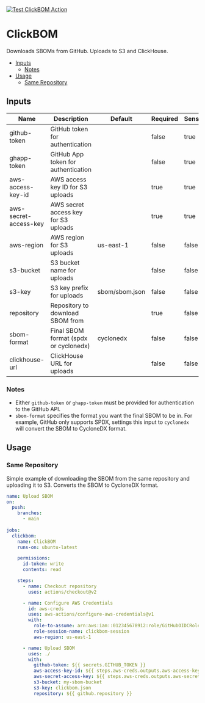 [![Test ClickBOM Action](https://github.com/ClickHouse/ClickBOM/actions/workflows/test.yml/badge.svg)](https://github.com/ClickHouse/ClickBOM/actions/workflows/test.yml)

# ClickBOM

Downloads SBOMs from GitHub. Uploads to S3 and ClickHouse.

- [Inputs](#inputs)
  - [Notes](#notes)
- [Usage](#usage)
  - [Same Repository](#same-repository)

## Inputs

| Name                  | Description                           | Default        | Required | Sensitive |
| --------------------- | ------------------------------------- | -------------- | -------- | --------- |
| github-token          | GitHub token for authentication       |                | false    | true      |
| ghapp-token           | GitHub App token for authentication   |                | false    | true      |
| aws-access-key-id     | AWS access key ID for S3 uploads      |                | true     | true      |
| aws-secret-access-key | AWS secret access key for S3 uploads  |                | true     | true      |
| aws-region            | AWS region for S3 uploads             | us-east-1      | false    | false     |
| s3-bucket             | S3 bucket name for uploads            |                | false    | false     |
| s3-key                | S3 key prefix for uploads             | sbom/sbom.json | false    | false     |
| repository            | Repository to download SBOM from      |                | true     | false     |
| sbom-format           | Final SBOM format (spdx or cyclonedx) | cyclonedx      | false    | false     |
| clickhouse-url        | ClickHouse URL for uploads            |                | false    | false     |

### Notes

- Either `github-token` or `ghapp-token` must be provided for authentication to the GitHub API.
- `sbom-format` specifies the format you want the final SBOM to be in. For example, GitHub only supports SPDX, settings this input to `cyclonedx` will convert the SBOM to CycloneDX format.

## Usage

### Same Repository

Simple example of downloading the SBOM from the same repository and uploading it to S3. Converts the SBOM to CycloneDX format.

```yaml
name: Upload SBOM
on:
  push:
    branches:
      - main
      
jobs:
  clickbom:
    name: ClickBOM
    runs-on: ubuntu-latest

    permissions:
      id-token: write
      contents: read

    steps:
      - name: Checkout repository
        uses: actions/checkout@v2

      - name: Configure AWS Credentials
        id: aws-creds
        uses: aws-actions/configure-aws-credentials@v1
        with:
          role-to-assume: arn:aws:iam::012345678912:role/GitHubOIDCRole
          role-session-name: clickbom-session
          aws-region: us-east-1

      - name: Upload SBOM
        uses: ./
        with:
          github-token: ${{ secrets.GITHUB_TOKEN }}
          aws-access-key-id: ${{ steps.aws-creds.outputs.aws-access-key-id }}
          aws-secret-access-key: ${{ steps.aws-creds.outputs.aws-secret-access-key }}
          s3-bucket: my-sbom-bucket
          s3-key: clickbom.json
          repository: ${{ github.repository }}
```